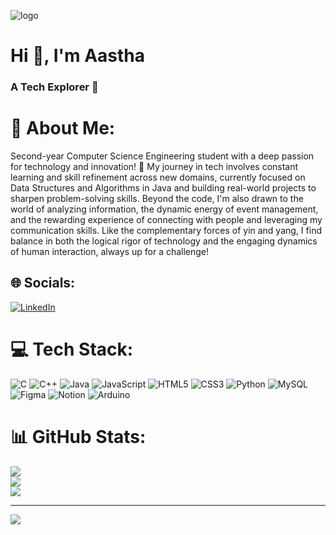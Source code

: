 ![logo](https://github.com/aasthadahuja7/aasthadahuja07/blob/main/banner.png)
<h1 align = "left"> Hi 👋, I'm Aastha</h1>
<h3 align = "left">  A Tech Explorer 🚀</h3>


# 💫 About Me:
Second-year Computer Science Engineering student with a deep passion for technology and innovation! 🚀 My journey in tech involves constant learning and skill refinement across new domains, currently focused on Data Structures and Algorithms in Java and building real-world projects to sharpen problem-solving skills. Beyond the code, I'm also drawn to the world of analyzing information, the dynamic energy of event management, and the rewarding experience of connecting with people and leveraging my communication skills. Like the complementary forces of yin and yang, I find balance in both the logical rigor of technology and the engaging dynamics of human interaction, always up for a challenge!<br>


## 🌐 Socials:
[![LinkedIn](https://img.shields.io/badge/LinkedIn-%230077B5.svg?logo=linkedin&logoColor=white)](https://linkedin.com/in/https://www.linkedin.com/in/aasthadahuja/) 

# 💻 Tech Stack:
![C](https://img.shields.io/badge/c-%2300599C.svg?style=for-the-badge&logo=c&logoColor=white) ![C++](https://img.shields.io/badge/c++-%2300599C.svg?style=for-the-badge&logo=c%2B%2B&logoColor=white) ![Java](https://img.shields.io/badge/java-%23ED8B00.svg?style=for-the-badge&logo=openjdk&logoColor=white) ![JavaScript](https://img.shields.io/badge/javascript-%23323330.svg?style=for-the-badge&logo=javascript&logoColor=%23F7DF1E) ![HTML5](https://img.shields.io/badge/html5-%23E34F26.svg?style=for-the-badge&logo=html5&logoColor=white) ![CSS3](https://img.shields.io/badge/css3-%231572B6.svg?style=for-the-badge&logo=css3&logoColor=white) ![Python](https://img.shields.io/badge/python-3670A0?style=for-the-badge&logo=python&logoColor=ffdd54) ![MySQL](https://img.shields.io/badge/mysql-4479A1.svg?style=for-the-badge&logo=mysql&logoColor=white) ![Figma](https://img.shields.io/badge/figma-%23F24E1E.svg?style=for-the-badge&logo=figma&logoColor=white) ![Notion](https://img.shields.io/badge/Notion-%23000000.svg?style=for-the-badge&logo=notion&logoColor=white) ![Arduino](https://img.shields.io/badge/-Arduino-00979D?style=for-the-badge&logo=Arduino&logoColor=white)
# 📊 GitHub Stats:
![](https://github-readme-stats.vercel.app/api?username=aasthadahuja7&theme=dark&hide_border=false&include_all_commits=false&count_private=false)<br/>
![](https://nirzak-streak-stats.vercel.app/?user=aasthadahuja7&theme=dark&hide_border=false)<br/>
![](https://github-readme-stats.vercel.app/api/top-langs/?username=aasthadahuja7&theme=dark&hide_border=false&include_all_commits=false&count_private=false&layout=compact)

---
[![](https://visitcount.itsvg.in/api?id=aasthadahuja7&icon=0&color=0)](https://visitcount.itsvg.in)

<!-- Proudly created with GPRM ( https://gprm.itsvg.in ) -->
